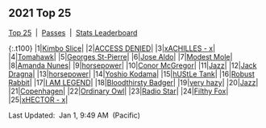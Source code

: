 
## 2021 Top 25

<p><a href="https://tankpit-analytics.github.io/t25-2021">Top 25</a>&nbsp;&nbsp;|&nbsp;&nbsp;<a href="https://tankpit-analytics.github.io/t25-2021-passes">Passes</a>&nbsp;&nbsp;|&nbsp;&nbsp;<a href="https://tankpit-analytics.github.io/stats-2021">Stats Leaderboard</a></p>

{:.t100}
|1|<a target="_blank" href="https://tankpit.com/tank_profile/?tank_id=79088"><span class="orange">Kimbo Slice</span><span class="awards-container"><span class="awards-sprite a0-3"></span></span></a>|
|2|<a target="_blank" href="https://tankpit.com/tank_profile/?tank_id=79087"><span class="blue">ACCESS DENIED</span><span class="awards-container"><span class="awards-sprite a0-3"></span></span></a>|
|3|<a target="_blank" href="https://tankpit.com/tank_profile/?tank_id=79125"><span class="blue">xACHILLES - x</span><span class="awards-container"><span class="awards-sprite a0-1"></span></span></a>|
|4|<a target="_blank" href="https://tankpit.com/tank_profile/?tank_id=79089"><span class="blue">Tomahawk</span><span class="awards-container"><span class="awards-sprite a0-2"></span></span></a>|
|5|<a target="_blank" href="https://tankpit.com/tank_profile/?tank_id=79121"><span class="orange">Georges St-Pierre</span><span class="awards-container"></span></a>|
|6|<a target="_blank" href="https://tankpit.com/tank_profile/?tank_id=79128"><span class="orange">Jose Aldo</span><span class="awards-container"></span></a>|
|7|<a target="_blank" href="https://tankpit.com/tank_profile/?tank_id=79120"><span class="purple">Modest Mole</span><span class="awards-container"><span class="awards-sprite a0-2"></span></span></a>|
|8|<a target="_blank" href="https://tankpit.com/tank_profile/?tank_id=79094"><span class="orange">Amanda Nunes</span><span class="awards-container"></span></a>|
|9|<a target="_blank" href="https://tankpit.com/tank_profile/?tank_id=79123"><span class="red">horsepower</span><span class="awards-container"><span class="awards-sprite a0-3"></span></span></a>|
|10|<a target="_blank" href="https://tankpit.com/tank_profile/?tank_id=79091"><span class="orange">Conor McGregor</span><span class="awards-container"><span class="awards-sprite a0-1"></span></span></a>|
|11|<a target="_blank" href="https://tankpit.com/tank_profile/?tank_id=79083"><span class="blue">Jazz</span><span class="awards-container"><span class="awards-sprite a0-3"></span></span></a>|
|12|<a target="_blank" href="https://tankpit.com/tank_profile/?tank_id=79103"><span class="orange">Jack Dragna</span><span class="awards-container"><span class="awards-sprite a0-2"></span></span></a>|
|13|<a target="_blank" href="https://tankpit.com/tank_profile/?tank_id=79084"><span class="red">horsepower</span><span class="awards-container"></span></a>|
|14|<a target="_blank" href="https://tankpit.com/tank_profile/?tank_id=79156"><span class="orange">Yoshio Kodama</span><span class="awards-container"></span></a>|
|15|<a target="_blank" href="https://tankpit.com/tank_profile/?tank_id=79096"><span class="blue">hUStLe Tank</span><span class="awards-container"></span></a>|
|16|<a target="_blank" href="https://tankpit.com/tank_profile/?tank_id=79153"><span class="purple">Robust Rabbit</span><span class="awards-container"><span class="awards-sprite a0-1"></span></span></a>|
|17|<a target="_blank" href="https://tankpit.com/tank_profile/?tank_id=79159"><span class="orange">I AM LEGEND</span><span class="awards-container"></span></a>|
|18|<a target="_blank" href="https://tankpit.com/tank_profile/?tank_id=79130"><span class="purple">Bloodthirsty Badger</span><span class="awards-container"></span></a>|
|19|<a target="_blank" href="https://tankpit.com/tank_profile/?tank_id=79149"><span class="purple">very hazy</span><span class="awards-container"></span></a>|
|20|<a target="_blank" href="https://tankpit.com/tank_profile/?tank_id=79116"><span class="blue">Jazz</span><span class="awards-container"></span></a>|
|21|<a target="_blank" href="https://tankpit.com/tank_profile/?tank_id=79150"><span class="red">Copenhagen</span><span class="awards-container"><span class="awards-sprite a0-1"></span></span></a>|
|22|<a target="_blank" href="https://tankpit.com/tank_profile/?tank_id=79158"><span class="purple">Ordinary Owl</span><span class="awards-container"></span></a>|
|23|<a target="_blank" href="https://tankpit.com/tank_profile/?tank_id=79145"><span class="purple">Radio Star</span><span class="awards-container"></span></a>|
|24|<a target="_blank" href="https://tankpit.com/tank_profile/?tank_id=79126"><span class="purple">Filthy Fox</span><span class="awards-container"></span></a>|
|25|<a target="_blank" href="https://tankpit.com/tank_profile/?tank_id=79100"><span class="blue">xHECTOR - x</span><span class="awards-container"></span></a>|


<p class="last_updated"><span class="last_updated">Last Updated:&nbsp;&nbsp;Jan 1, 9:49 AM&nbsp;&nbsp;(Pacific)</span></p>


